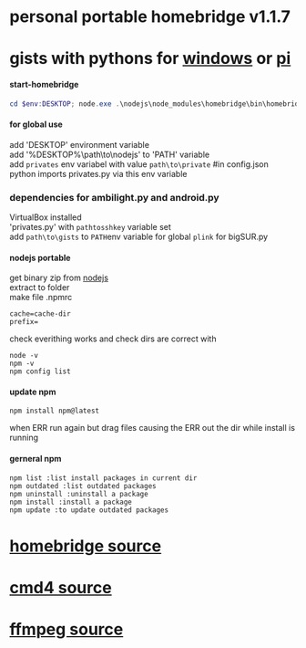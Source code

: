 # personal portable homebridge v1.1.7
# gists with pythons for [windows](https://gist.github.com/crbyxwpzfl/dfb322b19f6b1a42819f37b29b7543f9) or [pi](https://gist.github.com/crbyxwpzfl/fa59efdaf4693e059a9aa5aabab77731)

#### start-homebridge
```powershell
cd $env:DESKTOP; node.exe .\nodejs\node_modules\homebridge\bin\homebridge homebridge -D -U .\nodejs\homebridge-dir
```
#### for global use
add 'DESKTOP' environment variable<br/>
add '%DESKTOP%\path\to\nodejs' to 'PATH' variable<br>
add `privates` env variabel with value `path\to\private` #in config.json python imports privates.py via this env variable<br>

### dependencies for ambilight.py and android.py
VirtualBox installed<br>
'privates.py' with `pathtosshkey` variable set<br/>
add `path\to\gists` to `PATH`env variable for global `plink` for bigSUR.py<br/>

#### nodejs portable
get binary zip from [nodejs](https://nodejs.org/en/download/)<br>
extract to folder<br>
make file .npmrc<br>
```
cache=cache-dir
prefix=
```
check everithing works and check dirs are correct with<br>
```
node -v
npm -v
npm config list
```

#### update npm
```
npm install npm@latest
```
when ERR run again but drag files causing the ERR out the dir while install is running

#### gerneral npm
```
npm list :list install packages in current dir
npm outdated :list outdated packages
npm uninstall :uninstall a package
npm install :install a package
npm update :to update outdated packages
```

# [homebridge source](https://github.com/homebridge/homebridge/)
# [cmd4 source](https://github.com/ztalbot2000/homebridge-cmd4)
# [ffmpeg source](https://github.com/Sunoo/homebridge-camera-ffmpeg)















